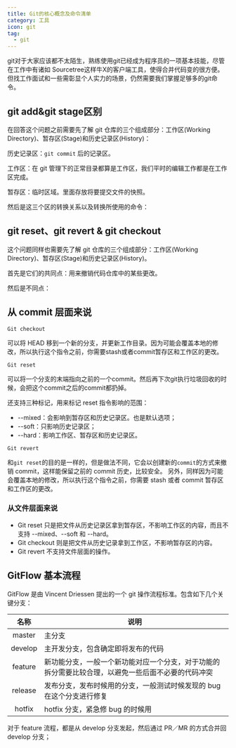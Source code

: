 ```yaml
---
title: Git的核心概念及命令清单
category: 工具
icon: git
tag:
  - git
---
```

  
git对于大家应该都不太陌生，熟练使用git已经成为程序员的一项基本技能，尽管在工作中有诸如 Sourcetree这样牛X的客户端工具，使得合并代码变的很方便。但找工作面试和一些需彰显个人实力的场景，仍然需要我们掌握足够多的git命令。

## git add&git stage区别

在回答这个问题之前需要先了解 git 仓库的三个组成部分：工作区(Working Directory)、暂存区(Stage)和历史记录区(History)：

历史记录区：`git commit` 后的记录区。

工作区：在 git 管理下的正常目录都算是工作区，我们平时的编辑工作都是在工作区完成。

暂存区：临时区域。里面存放将要提交文件的快照。

然后是这三个区的转换关系以及转换所使用的命令：

## git reset、git revert & git checkout

这个问题同样也需要先了解 git 仓库的三个组成部分：工作区(Working Directory)、暂存区(Stage)和历史记录区(History)。

首先是它们的共同点：用来撤销代码仓库中的某些更改。

然后是不同点：

## 从 commit 层面来说

`Git checkout`

可以将 HEAD 移到一个新的分支，并更新工作目录。因为可能会覆盖本地的修改，所以执行这个指令之前，你需要stash或者commit暂存区和工作区的更改。

`Git reset`

可以将一个分支的末端指向之前的一个commit。然后再下次git执行垃圾回收的时候，会把这个commit之后的commit都扔掉。

还支持三种标记，用来标记 reset 指令影响的范围：

- --mixed：会影响到暂存区和历史记录区。也是默认选项；
- --soft：只影响历史记录区；
- --hard：影响工作区、暂存区和历史记录区。

`Git revert`

和`git reset`的目的是一样的，但是做法不同，它会以创建新的`commit`的方式来撤销 commit，这样能保留之前的 commit 历史，比较安全。 另外，同样因为可能会覆盖本地的修改，所以执行这个指令之前，你需要 stash 或者 commit 暂存区和工作区的更改。

### 从文件层面来说

- Git reset 只是把文件从历史记录区拿到暂存区，不影响工作区的内容，而且不支持 --mixed、--soft 和 --hard。
- Git checkout 则是把文件从历史记录拿到工作区，不影响暂存区的内容。
- Git revert 不支持文件层面的操作。

## GitFlow 基本流程

GitFlow 是由 Vincent Driessen 提出的一个 git 操作流程标准。包含如下几个关键分支：

|  名称   | 说明                                                                                               |
| :-----: | -------------------------------------------------------------------------------------------------- |
| master  | 主分支                                                                                             |
| develop | 主开发分支，包含确定即将发布的代码                                                                 |
| feature | 新功能分支，一般一个新功能对应一个分支，对于功能的拆分需要比较合理，以避免一些后面不必要的代码冲突 |
| release | 发布分支，发布时候用的分支，一般测试时候发现的 bug 在这个分支进行修复                              |
| hotfix  | hotfix 分支，紧急修 bug 的时候用                                                                   |

对于 feature 流程，都是从 develop 分支发起，然后通过 PR／MR 的方式合并回 develop 分支；
